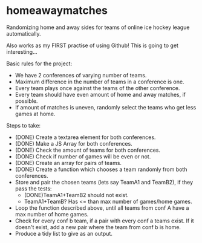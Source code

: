 # homeawaymatches

Randomizing home and away sides for teams of online ice hockey league automatically.

Also works as my FIRST practise of using Github! This is going to get interesting...

Basic rules for the project:

- We have 2 conferences of varying number of teams.
- Maximum difference in the number of teams in a conference is one.
- Every team plays once against the teams of the other conference.
- Every team should have even amount of home and away matches, if possible.
- If amount of matches is uneven, randomly select the teams who get less games at home.

Steps to take:
- (DONE) Create a textarea element for both conferences.
- (DONE) Make a JS Array for both conferences.
- (DONE) Check the amount of teams for both conferences.
- (DONE) Check if number of games will be even or not.
- (DONE) Create an array for pairs of teams.
- (DONE) Create a function which chooses a team randomly from both conferences.
- Store and pair the chosen teams (lets say TeamA1 and TeamB2), if they pass the tests:
    - (DONE)TeamA1+TeamB2 should not exist.
    - TeamA1+TeamB? Has <= than max number of games/home games.
- Loop the function described above, until all teams from conf A have a max number of home games.
- Check for every conf b team, if a pair with every conf a teams exist. If it doesn't exist, add a new pair where the team from conf b is home.
- Produce a tidy list to give as an output.
